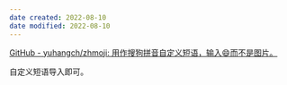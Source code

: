 ```yaml
---
date created: 2022-08-10
date modified: 2022-08-10
---
```


[GitHub - yuhangch/zhmoji: 用作搜狗拼音自定义短语，输入😄而不是图片。](https://github.com/yuhangch/zhmoji)

自定义短语导入即可。
